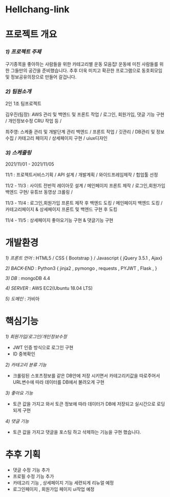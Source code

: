 # Hellchang-link

# **프로젝트 개요**

### _1) 프로젝트 주제_

구기종목을 좋아하는 사람들을 위한 카테고리별 운동 모음집! 운동에 미친 사람들를 위한 그들만의 공간을 준비했습니다. 추후 더욱 미치고 확끈한 프로그램으로 동호회모임 및 정보공유의장으로 만들어 갈겁니다.

### _2) 팀원소개_

2인 1조 팀프로젝트

김우진(팀장): AWS 관리 및 백엔드 및 프론트 작업  / 로그인, 회원가입, 댓글 기능 구현 / 개인정보수정 CRU 작업 등 / 

‍최주영: 스케줄 관리 및 개발단계 관리 백엔드 / 프론트 작업 / 깃관리 / DB관리 및 정보수집 / 카테고리 페이지 / 상세페이지 구현 / uiux디자인

### _3) 스케줄링_

2021/11/01 - 2021/11/05

11/1 : 프로젝트서비스기획 / API 설계 / 개발계획 / 와이드프레임제작 / 헙업툴 선정

11/2 - 11/3 : 사이트 전반적 레이아웃 설계 / 메인페이지 프론트 제작 / 로그인,회원가입 백엔드 구현/ 유튜브 동영상 크롤링 /

11/3 - 11/4 : 로그인,회원가입 프론트 제작 후 백엔드 도킹 / 메인페이지 백엔드 도킹 / 카테고리페이지 & 상세페이지 프론트 및 백엔드 구현 후 도킹 

11/4 - 11/5 : 상세페이지 좋아요기능 구현 & 댓글기능 구현

# **개발환경**

_1) 프론트 언어_ 
: HTML5 / CSS { Bootstrap } / Javascript { jQuery 3.5.1 , Ajax} 

_2) BACK-END_ 
: Python3 { jinja2 , pymongo , requests , PYJWT , Flask , }

_3) DB_ 
: mongoDB 4.4

_4) SERVER_ 
: AWS EC2(Ubuntu 18.04 LTS)

_5) 도메인_ 
: 가비아

# **핵심기능**

_1) 회원가입/로그인/개인정보수정_ 
- JWT 인증 방식으로 로그인 구현
- ID 중복확인

_2) 카테고리 분류 기능_ 
- 크롤링된 스포츠정보를 같은 DB안에 저장 시키면서 카테고리키값을 따로주어서 URL변수에 따라 데이터를 DB에서 불려오게  구현

_3) 좋아요 기능_
- 토큰 값을 가지고 와서 토큰 정보에 따라 데이터가 DB에 저장되고 실시간으로 로딩되게 구현

_4) 댓글 기능_ 
- 토큰 값을 가지고 댓글을 포스팅 하고 삭제하는 기능을 구현 했습니다.

# **추후 기획**

- 댓글 수정 기능 추가 
- 프로필 수정 기능 추가 
- 카테고리 기능 , 상세페이지 기능 세련되게 리뉴얼 예정 
- 로그인페이지 , 회원가입 페이지 ui작업 예정 
